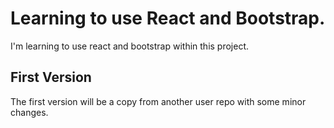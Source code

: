 # Learning to use React and Bootstrap.

I'm learning to use react and bootstrap within this project.

## First Version

The first version will be a copy from another user repo with some minor changes.
